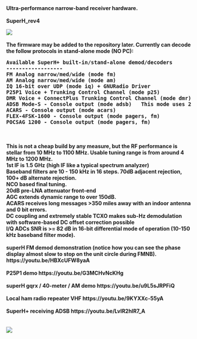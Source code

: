 <html>
<b>Ultra-performance narrow-band receiver hardware.
<BR>
<BR><B>SuperH_rev4
<BR>
<p>
<img src="https://github.com/tvelliott/superH_rev4/blob/master/superH_rev4_pcb.png">
<BR>
<BR>
The firmware may be added to the repository later.  Currently can decode the follow protocols in stand-alone mode (NO PC):
<PRE>
Available SuperH+ built-in/stand-alone demod/decoders
------------------
FM Analog narrow/med/wide (mode fm)
AM Analog narrow/med/wide (mode am)
IQ 16-bit over UDP (mode iq) + GNURadio Driver
P25P1 Voice + Trunking Control Channel (mode p25)
DMR Voice + ConnectPlus Trunking Control Channel (mode dmr)
ADSB Mode-S - Console output (mode adsb)   This mode uses 2 separate ADCs in single ended mode with 2 Msps / 8-bit.
ACARS - Console output (mode acars)
FLEX-4FSK-1600 - Console output (mode pagers, fm)
POCSAG 1200 - Console output (mode pagers, fm)
</PRE>
<BR>
<BR>
This is not a cheap build by any measure, but the RF performance is stellar from 10 MHz to 1100 MHz.  Usable tuning range is from around 4 MHz to 1200 MHz.
<BR>
1st IF is 1.5 GHz  (high IF like a typical spectrum analyzer)
<BR>
Baseband filters are 10 - 150 kHz in 16 steps.  70dB adjacent rejection,  100+ dB alternate rejection.
<BR>NCO based final tuning.
<BR>20dB pre-LNA attenuator front-end
<BR>AGC extends dynamic range to over 150dB.
<BR>ACARS receives long messages >350 miles away with an indoor antenna and 0 bit errors.
<BR>DC coupling and extremely stable TCXO makes sub-Hz demodulation with software-based DC offset correction possible
<BR>I/Q ADCs SNR is >= 82 dB in 16-bit differential mode of operation (10-150 kHz baseband filter mode).   
  
<BR>
<BR>
superH FM demod demonstration    (notice how you can see the phase display almost slow to stop on the unit circle during FMNB). 
https://youtu.be/HBXcUFW8yaA  
<BR><BR>
P25P1 demo
https://youtu.be/G3MCHvNcKHg
<BR><BR>
superH gqrx / 40-meter / AM demo
https://youtu.be/u9L5sJRPFiQ
<BR><BR>
Local ham radio repeater VHF
https://youtu.be/9KYXXc-55yA
<BR><BR>
SuperH+ receiving ADSB
https://youtu.be/LvIR2hlR7_A
<BR><BR>
<BR>
<img src="https://github.com/tvelliott/superH_rev4/blob/master/superH_rev4_pcb_final_assembly_small.png">
<BR>
</html>
